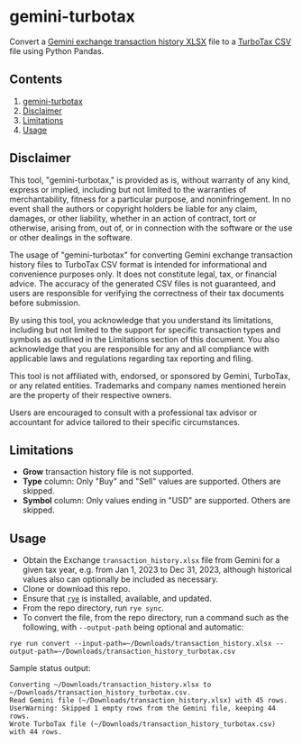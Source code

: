 # gemini-turbotax
Convert a [Gemini exchange transaction history XLSX](https://exchange.gemini.com/settings/documents/transaction-history) file to a [TurboTax CSV](https://ttlc.intuit.com/turbotax-support/en-us/help-article/cryptocurrency/create-csv-file-unsupported-source/L1yhp71Nt_US_en_US) file using Python Pandas.

## Contents
1. [gemini-turbotax](#gemini-turbotax)
2. [Disclaimer](#disclaimer)
3. [Limitations](#limitations)
4. [Usage](#usage)

## Disclaimer
This tool, "gemini-turbotax," is provided as is, without warranty of any kind, express or implied, including but not limited to the warranties of merchantability, fitness for a particular purpose, and noninfringement. In no event shall the authors or copyright holders be liable for any claim, damages, or other liability, whether in an action of contract, tort or otherwise, arising from, out of, or in connection with the software or the use or other dealings in the software.

The usage of "gemini-turbotax" for converting Gemini exchange transaction history files to TurboTax CSV format is intended for informational and convenience purposes only. It does not constitute legal, tax, or financial advice. The accuracy of the generated CSV files is not guaranteed, and users are responsible for verifying the correctness of their tax documents before submission.

By using this tool, you acknowledge that you understand its limitations, including but not limited to the support for specific transaction types and symbols as outlined in the Limitations section of this document. You also acknowledge that you are responsible for any and all compliance with applicable laws and regulations regarding tax reporting and filing.

This tool is not affiliated with, endorsed, or sponsored by Gemini, TurboTax, or any related entities. Trademarks and company names mentioned herein are the property of their respective owners.

Users are encouraged to consult with a professional tax advisor or accountant for advice tailored to their specific circumstances.

## Limitations
* **Grow** transaction history file is not supported.
* **Type** column: Only "Buy" and "Sell" values are supported. Others are skipped.
* **Symbol** column: Only values ending in "USD" are supported. Others are skipped.

## Usage
* Obtain the Exchange `transaction_history.xlsx` file from Gemini for a given tax year, e.g. from Jan 1, 2023 to Dec 31, 2023, although historical values also can optionally be included as necessary.
* Clone or download this repo.
* Ensure that [`rye`](https://rye-up.com/) is installed, available, and updated.
* From the repo directory, run `rye sync`.
* To convert the file, from the repo directory, run a command such as the following, with `--output-path` being optional and automatic:
```
rye run convert --input-path=~/Downloads/transaction_history.xlsx --output-path=~/Downloads/transaction_history_turbotax.csv
```

Sample status output:
```text
Converting ~/Downloads/transaction_history.xlsx to ~/Downloads/transaction_history_turbotax.csv.
Read Gemini file (~/Downloads/transaction_history.xlsx) with 45 rows.
UserWarning: Skipped 1 empty rows from the Gemini file, keeping 44 rows.
Wrote TurboTax file (~/Downloads/transaction_history_turbotax.csv) with 44 rows.
```
